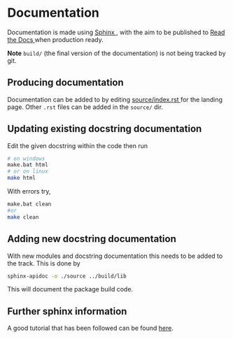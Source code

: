 # Documentation

Documentation is made using [ Sphinx ](https://www.sphinx-doc.org/en/master/),
with the aim to be published to [ Read the Docs ](https://readthedocs.org/) when production ready.

**Note** `build/` (the final version of the documentation) is not being tracked
by git.

## Producing documentation

Documentation can be added to by editing [ source/index.rst ](source/index.rst)
for the landing page. Other `.rst` files can be added in the `source/` dir.

## Updating existing docstring documentation

Edit the given docstring within the code then run

```bash
# on windows
make.bat html
# or on linux
make html
```

With errors try,

```bash
make.bat clean
#or
make clean
```

## Adding new docstring documentation

With new modules and docstring documentation this needs to be added to the
track. This is done by

```bash
sphinx-apidoc -o ./source ../build/lib
```

This will document the package build code.

## Further sphinx information

A good tutorial that has been followed can be found [here](https://sphinx-rtd-tutorial.readthedocs.io/en/latest/build-the-docs.html#modifying-the-files-generated-by-sphinx-apidoc).
